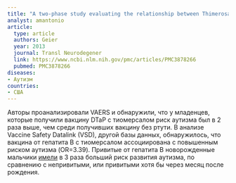 ```yaml
---
title: "A two-phase study evaluating the relationship between Thimerosal-containing vaccine administration and the risk for an autism spectrum disorder diagnosis in the United States"
analyst: amantonio
article:
  type: article
  authors: Geier
  year: 2013
  journal: Transl Neurodegener
  link: https://www.ncbi.nlm.nih.gov/pmc/articles/PMC3878266
  pubmed: PMC3878266
diseases:
- Аутизм
countries:
- США
---
```


Авторы проанализировали VAERS и обнаружили, что у младенцев, которые получили вакцину DTaP с тиомерсалом риск аутизма был в 2 раза выше, чем среди получивших вакцину без ртути.
В анализе Vaccine Safety Datalink (VSD), другой базы данных, обнаружилось, что вакцина от гепатита В с тиомерсалом ассоциирована с повышенным риском аутизма (OR=3.39).
Привитые от гепатита В новорожденные мальчики [имели](https://www.ncbi.nlm.nih.gov/pubmed/21058170) в 3 раза больший риск развития аутизма, по сравнению с непривитыми, или привитыми хотя бы через месяц после рождения.
